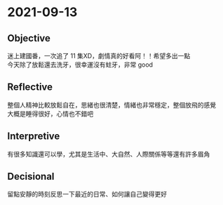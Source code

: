 # 2021-09-13

## Objective

迷上建國番，一次追了 11 集XD，劇情真的好看阿！！希望多出一點  
今天除了放鬆還去洗牙，很幸運沒有蛀牙，非常 good

## Reflective

整個人精神比較放鬆自在，思緒也很清楚，情緒也非常穩定，整個放飛的感覺  
大概是睡得很好，心情也不錯吧

## Interpretive

有很多知識還可以學，尤其是生活中、大自然、人際關係等等還有許多眉角

## Decisional

留點安靜的時刻反思一下最近的日常、如何讓自己變得更好
